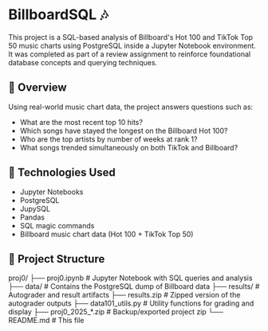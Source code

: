 # BillboardSQL 🎶

This project is a SQL-based analysis of Billboard's Hot 100 and TikTok Top 50 music charts using PostgreSQL inside a Jupyter Notebook environment. It was completed as part of a review assignment to reinforce foundational database concepts and querying techniques.

## 📌 Overview

Using real-world music chart data, the project answers questions such as:
- What are the most recent top 10 hits?
- Which songs have stayed the longest on the Billboard Hot 100?
- Who are the top artists by number of weeks at rank 1?
- What songs trended simultaneously on both TikTok and Billboard?

## 🧰 Technologies Used

- Jupyter Notebooks
- PostgreSQL
- JupySQL
- Pandas
- SQL magic commands
- Billboard music chart data (Hot 100 + TikTok Top 50)

## 📁 Project Structure
proj0/
├── proj0.ipynb # Jupyter Notebook with SQL queries and analysis
├── data/ # Contains the PostgreSQL dump of Billboard data
├── results/ # Autograder and result artifacts
├── results.zip # Zipped version of the autograder outputs
├── data101_utils.py # Utility functions for grading and display
├── proj0_2025_*.zip # Backup/exported project zip
└── README.md # This file
